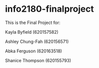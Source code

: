 # info2180-finalproject

This is the Final Project for:

Kayla Byfield (620157582)

Ashley Chung-Fah (620156571)

Abka Ferguson (620163518)

Shanice Thompson (620155793)
